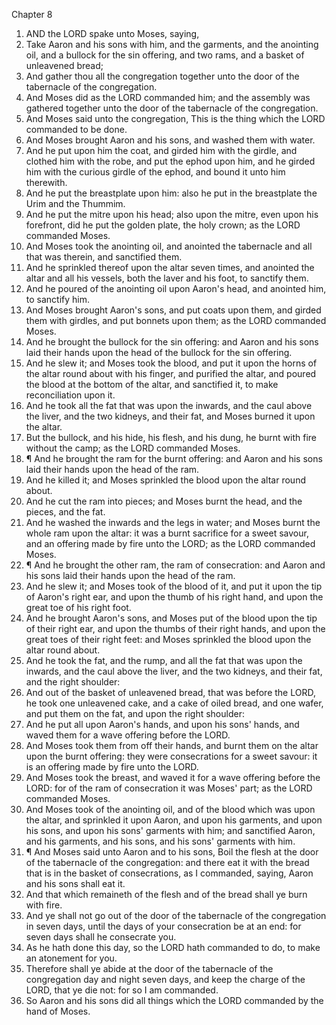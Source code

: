 

Chapter 8

1. AND the LORD spake unto Moses, saying,
2. Take Aaron and his sons with him, and the garments, and the anointing oil, and a bullock for the sin offering, and two rams, and a basket of unleavened bread;
3. And gather thou all the congregation together unto the door of the tabernacle of the congregation.
4. And Moses did as the LORD commanded him; and the assembly was gathered together unto the door of the tabernacle of the congregation.
5. And Moses said unto the congregation, This is the thing which the LORD commanded to be done.
6. And Moses brought Aaron and his sons, and washed them with water.
7. And he put upon him the coat, and girded him with the girdle, and clothed him with the robe, and put the ephod upon him, and he girded him with the curious girdle of the ephod, and bound it unto him therewith.
8. And he put the breastplate upon him: also he put in the breastplate the Urim and the Thummim.
9. And he put the mitre upon his head; also upon the mitre, even upon his forefront, did he put the golden plate, the holy crown; as the LORD commanded Moses.
10. And Moses took the anointing oil, and anointed the tabernacle and all that was therein, and sanctified them.
11. And he sprinkled thereof upon the altar seven times, and anointed the altar and all his vessels, both the laver and his foot, to sanctify them.
12. And he poured of the anointing oil upon Aaron's head, and anointed him, to sanctify him.
13. And Moses brought Aaron's sons, and put coats upon them, and girded them with girdles, and put bonnets upon them; as the LORD commanded Moses.
14. And he brought the bullock for the sin offering: and Aaron and his sons laid their hands upon the head of the bullock for the sin offering.
15. And he slew it; and Moses took the blood, and put it upon the horns of the altar round about with his finger, and purified the altar, and poured the blood at the bottom of the altar, and sanctified it, to make reconciliation upon it.
16. And he took all the fat that was upon the inwards, and the caul above the liver, and the two kidneys, and their fat, and Moses burned it upon the altar.
17. But the bullock, and his hide, his flesh, and his dung, he burnt with fire without the camp; as the LORD commanded Moses.
18. ¶ And he brought the ram for the burnt offering: and Aaron and his sons laid their hands upon the head of the ram.
19. And he killed it; and Moses sprinkled the blood upon the altar round about.
20. And he cut the ram into pieces; and Moses burnt the head, and the pieces, and the fat.
21. And he washed the inwards and the legs in water; and Moses burnt the whole ram upon the altar: it was a burnt sacrifice for a sweet savour, and an offering made by fire unto the LORD; as the LORD commanded Moses.
22. ¶ And he brought the other ram, the ram of consecration: and Aaron and his sons laid their hands upon the head of the ram.
23. And he slew it; and Moses took of the blood of it, and put it upon the tip of Aaron's right ear, and upon the thumb of his right hand, and upon the great toe of his right foot.
24. And he brought Aaron's sons, and Moses put of the blood upon the tip of their right ear, and upon the thumbs of their right hands, and upon the great toes of their right feet: and Moses sprinkled the blood upon the altar round about.
25. And he took the fat, and the rump, and all the fat that was upon the inwards, and the caul above the liver, and the two kidneys, and their fat, and the right shoulder:
26. And out of the basket of unleavened bread, that was before the LORD, he took one unleavened cake, and a cake of oiled bread, and one wafer, and put them on the fat, and upon the right shoulder:
27. And he put all upon Aaron's hands, and upon his sons' hands, and waved them for a wave offering before the LORD.
28. And Moses took them from off their hands, and burnt them on the altar upon the burnt offering: they were consecrations for a sweet savour: it is an offering made by fire unto the LORD.
29. And Moses took the breast, and waved it for a wave offering before the LORD: for of the ram of consecration it was Moses' part; as the LORD commanded Moses.
30. And Moses took of the anointing oil, and of the blood which was upon the altar, and sprinkled it upon Aaron, and upon his garments, and upon his sons, and upon his sons' garments with him; and sanctified Aaron, and his garments, and his sons, and his sons' garments with him.
31. ¶ And Moses said unto Aaron and to his sons, Boil the flesh at the door of the tabernacle of the congregation: and there eat it with the bread that is in the basket of consecrations, as I commanded, saying, Aaron and his sons shall eat it.
32. And that which remaineth of the flesh and of the bread shall ye burn with fire.
33. And ye shall not go out of the door of the tabernacle of the congregation in seven days, until the days of your consecration be at an end: for seven days shall he consecrate you.
34. As he hath done this day, so the LORD hath commanded to do, to make an atonement for you.
35. Therefore shall ye abide at the door of the tabernacle of the congregation day and night seven days, and keep the charge of the LORD, that ye die not: for so I am commanded.
36. So Aaron and his sons did all things which the LORD commanded by the hand of Moses.
